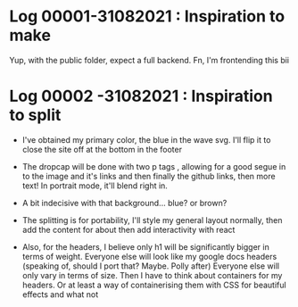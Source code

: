 # Log 00001-31082021 : Inspiration to make

Yup, with the public folder, expect a full backend. Fn, I'm frontending this bii

# Log 00002 -31082021 : Inspiration to split

- I've obtained my primary color, the blue in the wave svg.
  I'll flip it to close the site off at the bottom in the footer

- The dropcap will be done with two p tags , allowing for a good segue in to the image and it's links and then finally the github links, then more text!
  In portrait mode, it'll blend right in.

- A bit indecisive with that background... blue? or brown?

- The splitting is for portability,
  I'll style my general layout normally, then add the content for about then add interactivity with react

- Also, for the headers, I believe only h1 will be significantly bigger in terms of weight.
  Everyone else will look like my google docs headers (speaking of, should I port that? Maybe. Polly after)
  Everyone else will only vary in terms of size.
  Then I have to think about containers for my headers.
  Or at least a way of containerising them with CSS for beautiful effects and what not
